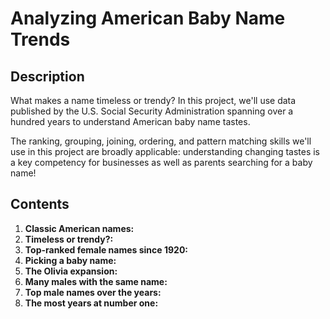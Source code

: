 # Analyzing American Baby Name Trends
## Description 
What makes a name timeless or trendy? In this project, we'll use data published by the U.S. Social Security Administration spanning over a hundred years to understand American baby name tastes.

The ranking, grouping, joining, ordering, and pattern matching skills we'll use in this project are broadly applicable: understanding changing tastes is a key competency for businesses as well as parents searching for a baby name!
## Contents
1. **Classic American names:**
2. **Timeless or trendy?:**
3. **Top-ranked female names since 1920:**
4. **Picking a baby name:**
5. **The Olivia expansion:**
6. **Many males with the same name:**
7. **Top male names over the years:**
8. **The most years at number one:**